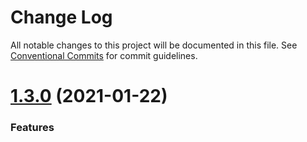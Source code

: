 #  Change Log 

All notable changes to this project will be documented in this file. See [Conventional Commits](https://conventionalcommits.org) for commit guidelines. 

#  [1.3.0](https://github.com/thi-ng/umbrella/compare/@thi.ng/hiccup-markdown@1.2.44...@thi.ng/hiccup-markdown@1.3.0) (2021-01-22) 

###  Features 

